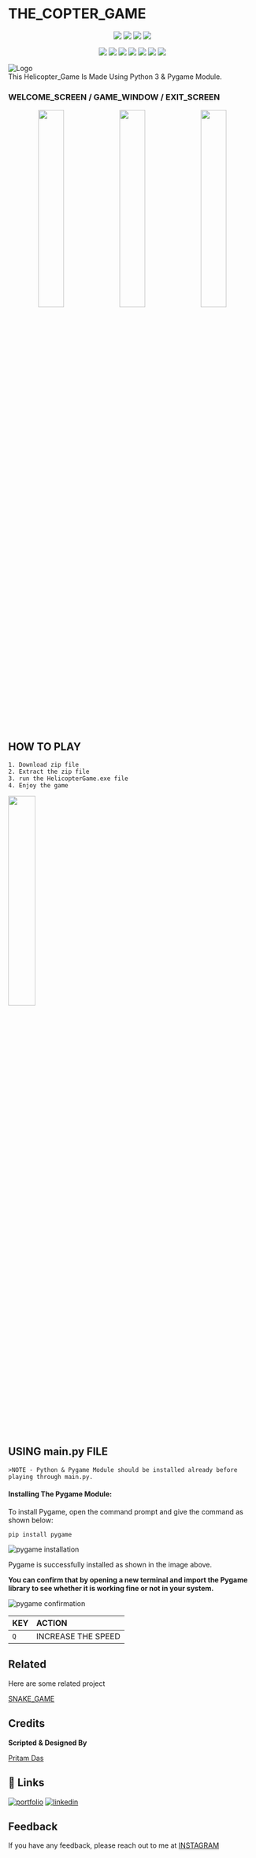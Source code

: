 

# THE_COPTER_GAME


<p align="center">
<a href="https://github.com/hacker-404-error/THE_COPTER_GAME"><img src="https://badges.frapsoft.com/os/v1/open-source.svg?v=103"></a>
<a href="https://github.com/hacker-404-error/THE_COPTER_GAME"><img src="https://img.shields.io/badge/Built%20by-developers%20%3C%2F%3E-0059b3"></a>
<a href="https://github.com/hacker-404-error/THE_COPTER_GAME"><img src="https://img.shields.io/static/v1.svg?label=Contributions&message=Welcome&color=yellow"></a>
<a href="https://github.com/smaranjitghose/"><img src="https://img.shields.io/badge/Maintained%3F-yes-brightgreen.svg?v=103"></a>
</p>
<p align="center">
<a href="https://github.com/hacker-404-error/SnakeGame/graphs/contributors"><img src="https://img.shields.io/github/contributors/hacker-404-error/SnakeGame?color=brightgreen"></a>
<a href="https://github.com/hacker-404-error/SnakeGame/stargazers"><img src="https://img.shields.io/github/stars/hacker-404-error/SnakeGame?color=0059b3"></a>
<a href="https://github.com/hacker-404-error/SnakeGame/network/members"><img src="https://img.shields.io/github/forks/hacker-404-error/SnakeGame?color=yellow"></a>
<a href="https://github.com/hacker-404-error/SnakeGame/issues"><img src="https://img.shields.io/github/issues/hacker-404-error/SnakeGame?color=0059b3"></a>
<a href="https://github.com/hacker-404-error/SnakeGame/issues?q=is%3Aissue+is%3Aclosed"><img src="https://img.shields.io/github/issues-closed-raw/hacker-404-error/SnakeGame?color=yellow"></a>
<a href="https://github.com/hacker-404-error/SnakeGame/pulls"><img src="https://img.shields.io/github/issues-pr/hacker-404-error/SnakeGame?color=brightgreen"></a>
<a href="https://github.com/hacker-404-error/SnakeGame/pulls?q=is%3Apr+is%3Aclosed"><img src="https://img.shields.io/github/issues-pr-closed-raw/hacker-404-error/SnakeGame?color=0059b3"></a>
</p>



![Logo](https://i.ibb.co/RQfTqds/BIRD.png)          
This Helicopter_Game Is Made Using Python 3 & Pygame Module.


### WELCOME_SCREEN / GAME_WINDOW / EXIT_SCREEN
<p align="center" width="100%">
    <img width="32%" src="https://i.ibb.co/CVgzdkb/front.png"> 
    <img width="32%" src="https://i.ibb.co/YhLB7cV/game.png"> 
    <img width="32%" src="https://i.ibb.co/NNQB0Ly/back.png"> 
</p>



## HOW TO PLAY
    1. Download zip file
    2. Extract the zip file
    3. run the HelicopterGame.exe file
    4. Enjoy the game
    
    
<p align="left" width="100%">
    <img width="33%" src="https://github.com/hacker-404-error/THE_COPTER_GAME/blob/main/gameheli.gif"> 
</p>

    

    
    

## USING main.py FILE
    >NOTE - Python & Pygame Module should be installed already before playing through main.py.



#### Installing The Pygame Module:

To install Pygame, open the command prompt and give the command as shown below:

```
pip install pygame
```

![pygame installation](https://media.geeksforgeeks.org/wp-content/uploads/20210415121952/WhatsAppImage20210415at121530PM.jpeg)

Pygame is successfully installed as shown in the image above.

**You can confirm that by opening a new terminal and import the Pygame library to see whether it is working fine or not in your system.**

![pygame confirmation](https://media.geeksforgeeks.org/wp-content/uploads/20210415121950/WhatsAppImage20210415at121849PM.jpeg)


| KEY | ACTION              |
| :-------- |  :------------------------- |
| `Q` |INCREASE THE SPEED  |



## Related

Here are some related project

[ SNAKE_GAME ](https://github.com/hacker-404-error/SnakeGame)


## Credits

**Scripted & Designed By**

[Pritam Das](https://github.com/hacker-404-error)


## 🔗 Links
[![portfolio](https://img.shields.io/badge/my_portfolio-000?style=for-the-badge&logo=ko-fi&logoColor=white)](https://github.com/hacker-404-error/THE_COPTER_GAME)
[![linkedin](https://img.shields.io/badge/linkedin-0A66C2?style=for-the-badge&logo=linkedin&logoColor=white)](https://www.linkedin.com/in/pritam-das-7489ab223/)



## Feedback 
If you have any feedback, please reach out to me at [INSTAGRAM ](https://www.instagram.com/pritamdays/)


